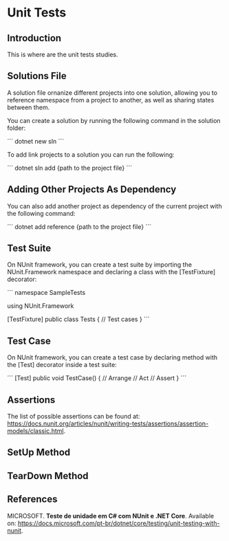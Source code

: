 # Unit Tests

## Introduction

This is where are the unit tests studies.


## Solutions File

A solution file ornanize different projects into one solution, allowing you to reference namespace from a project to another, as well as sharing states between them.

You can create a solution by running the following command in the solution folder:

´´´
dotnet new sln
´´´

To add link projects to a solution you can run the following:

´´´
dotnet sln add {path to the project file}
´´´


## Adding Other Projects As Dependency

You can also add another project as dependency of the current project with the following command:

´´´
dotnet add reference {path to the project file}
´´´


## Test Suite

On NUnit framework, you can create a test suite by importing the NUnit.Framework namespace and declaring a class with the [TestFixture] decorator:

´´´
namespace SampleTests

using NUnit.Framework

[TestFixture]
public class Tests {
    // Test cases
}
´´´


## Test Case

On NUnit framework, you can create a test case by declaring method with the [Test] decorator inside a test suite:

´´´
[Test]
public void TestCase() {
    // Arrange
    // Act
    // Assert
}
´´´


## Assertions

The list of possible assertions can be found at: https://docs.nunit.org/articles/nunit/writing-tests/assertions/assertion-models/classic.html.


## SetUp Method


## TearDown Method


## References

MICROSOFT. <b>Teste de unidade em C# com NUnit e .NET Core</b>. Available on: https://docs.microsoft.com/pt-br/dotnet/core/testing/unit-testing-with-nunit.